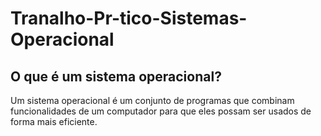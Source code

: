# Tranalho-Pr-tico-Sistemas-Operacional

## O que é um sistema operacional?

Um sistema operacional é um conjunto de programas que combinam funcionalidades de um computador para que eles possam ser usados de forma mais eficiente.